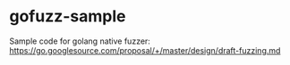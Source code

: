 # gofuzz-sample
Sample code for golang native fuzzer: https://go.googlesource.com/proposal/+/master/design/draft-fuzzing.md
